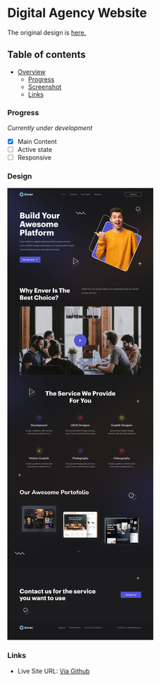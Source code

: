 # Digital Agency Website

The original design is [here.](https://www.figma.com/file/1Kz41oip1LNiInwJE3CuLD/Digital-Agency-Website---Freebie-(Community)?node-id=109%3A658)

## Table of contents

-   [Overview](#overview)
    -   [Progress](#progress)
    -   [Screenshot](#screenshot)
    -   [Links](#links)

### Progress

_Currently under development_

-   [x] Main Content
-   [ ] Active state
-   [ ] Responsive

### Design

![](https://github.com/putraprdn/digital-agency/blob/main/assets/images/Design.png?raw=true)

### Links

-   Live Site URL: [Via Github](https://putraprdn.github.io/digital-agency/)
